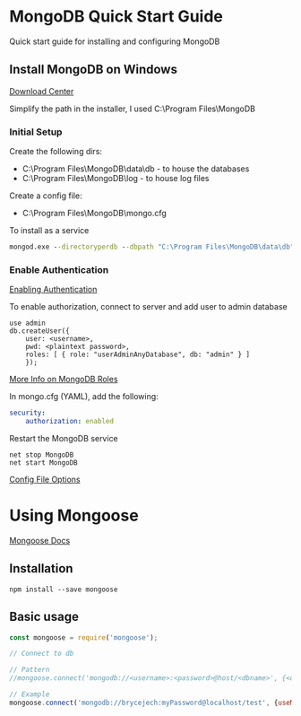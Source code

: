 # MongoDB Quick Start Guide
Quick start guide for installing and configuring MongoDB

## Install MongoDB on Windows
[Download Center](https://www.mongodb.com/download-center)

Simplify the path in the installer, I used C:\Program Files\MongoDB

### Initial Setup

Create the following dirs:
* C:\Program Files\MongoDB\data\db - to house the databases
* C:\Program Files\MongoDB\log - to house log files

Create a config file:
* C:\Program Files\MongoDB\mongo.cfg

 To install as a service
```cmd
mongod.exe --directoryperdb --dbpath "C:\Program Files\MongoDB\data\db" --logpath "C:\Program Files\MongoDB\log\mongo.log" --logappend --config "C:\Program Files\MongoDB\mongo.cfg" --rest --install
```

### Enable Authentication

[Enabling Authentication](https://docs.mongodb.com/manual/tutorial/enable-authentication/)

To enable authorization, connect to server and add user to admin database
```mongo
use admin
db.createUser({
    user: <username>,
    pwd: <plaintext password>,
    roles: [ { role: "userAdminAnyDatabase", db: "admin" } ]
    });
```

[More Info on MongoDB Roles](https://docs.mongodb.com/manual/reference/built-in-roles/)


In mongo.cfg (YAML), add the following:
```YAML
security:
    authorization: enabled
```

Restart the MongoDB service
```
net stop MongoDB
net start MongoDB
```

[Config File Options](https://docs.mongodb.com/v3.0/reference/configuration-options/)


# Using Mongoose

[Mongoose Docs](http://mongoosejs.com)

## Installation

`npm install --save mongoose`

## Basic usage

```js
const mongoose = require('mongoose');

// Connect to db

// Pattern
//mongoose.connect('mongodb://<username>:<password>@host/<dbname>', {<options>});

// Example
mongoose.connect('mongodb://brycejech:myPassword@localhost/test', {useMongoClient: true, keepAlive: 1});
```

